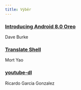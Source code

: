 ```yaml
---
title: Výběr
---
```


### [Introducing Android 8.0 Oreo](https://android-developers.googleblog.com/2017/08/introducing-android-8-oreo.html)
Dave Burke

### [Translate Shell](https://www.soimort.org/translate-shell/)
Mort Yao

### [youtube-dl](https://rg3.github.io/youtube-dl/)
Ricardo Garcia Gonzalez
